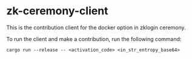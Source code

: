 # zk-ceremony-client

This is the contribution client for the docker option in zklogin ceremony.

To run the client and make a contribution, run the following command:

`cargo run --release -- <activation_code> <in_str_entropy_base64>`